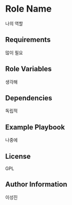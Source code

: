 Role Name
=========

나의 역할

Requirements
------------

많이 필요

Role Variables
--------------

생각해

Dependencies
------------

독립적

Example Playbook
----------------

나중에

License
-------

GPL

Author Information
------------------

이성진